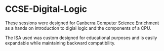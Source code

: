 # CCSE-Digital-Logic

These sessions were designed for [Canberra Computer Science Enrichment](https://comp.anu.edu.au/enrichment/) as a hands on introduction to digial logic and the components of a CPU.

The ISA used was custom designed for educational purposes and is easily expandable while maintaining backward compatibility.